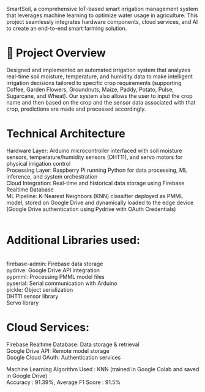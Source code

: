 SmartSoil, a comprehensive IoT-based smart irrigation management system that leverages machine learning to optimize water usage in agriculture. This project seamlessly integrates hardware components, cloud services, and AI to create an end-to-end smart farming solution.
<br>
<h1>🌱 Project Overview </h1>
Designed and implemented an automated irrigation system that analyzes real-time soil moisture, temperature, and humidity data to make intelligent irrigation decisions tailored to specific crop requirements (supporting Coffee, Garden Flowers, Groundnuts, Maize, Paddy, Potato, Pulse, Sugarcane, and Wheat). Our system also allows the user to input the crop name and then based on the crop and the sensor data associated with that crop, predictions are made and processed accordingly.
<br> 

<h1> Technical Architecture </h1> 
Hardware Layer: Arduino microcontroller interfaced with soil moisture sensors, temperature/humidity sensors (DHT11), and servo motors for physical irrigation control <br>
Processing Layer: Raspberry Pi running Python for data processing, ML inference, and system orchestration <br>
Cloud Integration: Real-time and historical data storage using Firebase Realtime Database <br>
ML Pipeline: K-Nearest Neighbors (KNN) classifier deployed as PMML model, stored on Google Drive and dynamically loaded to the edge device (Google Drive authentication using Pydrive with OAuth Credentials) <br>

<br>

<h1> Additional Libraries used: </h1> <br>
firebase-admin: Firebase data storage <br>
pydrive: Google Drive API integration <br>
pypmml: Processing PMML model files <br>
pyserial: Serial communication with Arduino <br>
pickle: Object serialization <br>
DHT11 sensor library <br>
Servo library <br>

<h1> Cloud Services: </h1> 
Firebase Realtime Database: Data storage & retrieval <br>
Google Drive API: Remote model storage <br>
Google Cloud OAuth: Authentication services <br>

Machine Learning Algorithm Used : KNN (trained in Google Colab and saved in Google Drive) <br>
Accuracy : 91.39%, Average F1 Score : 91.5% <br>
